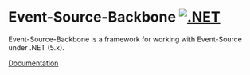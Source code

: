 # Event-Source-Backbone [![.NET](https://github.com/weknow-network/Event-Source-Backbone/actions/workflows/dotnet.yml/badge.svg)](https://github.com/weknow-network/Event-Source-Backbone/actions/workflows/dotnet.yml)

Event-Source-Backbone is a framework for working with Event-Source under .NET (5.x).

[Documentation](https://github.com/weknow-network/Event-Source-Backbone/wiki/Home---Event-Source-Backbone)
